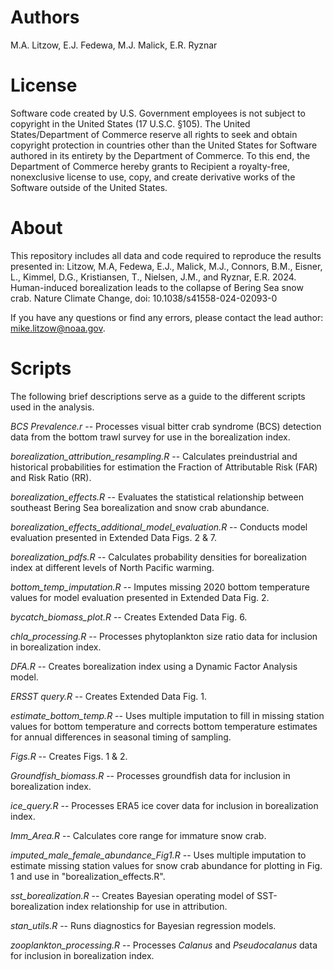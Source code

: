 # Authors
M.A. Litzow, E.J. Fedewa, M.J. Malick, E.R. Ryznar

# License
Software code created by U.S. Government employees is not subject to copyright in the United States (17 U.S.C. §105). The United States/Department of Commerce reserve all rights to seek and obtain copyright protection in countries other than the United States for Software authored in its entirety by the Department of Commerce. To this end, the Department of Commerce hereby grants to Recipient a royalty-free, nonexclusive license to use, copy, and create derivative works of the Software outside of the United States.

# About
This repository includes all data and code required to reproduce the results presented in: Litzow, M.A, Fedewa, E.J., Malick, M.J., Connors, B.M., Eisner, L., Kimmel, D.G., Kristiansen, T., Nielsen, J.M., and Ryznar, E.R. 2024. Human-induced borealization leads to the collapse of Bering Sea snow crab. Nature Climate Change, doi: 10.1038/s41558-024-02093-0

If you have any questions or find any errors, please contact the lead author: mike.litzow@noaa.gov.

# Scripts
The following brief descriptions serve as a guide to the different scripts used in the analysis.

*BCS Prevalence.r* -- Processes visual bitter crab syndrome (BCS) detection data from the bottom trawl survey for use in the borealization index.

*borealization_attribution_resampling.R* -- Calculates preindustrial and historical probabilities for estimation the Fraction of Attributable Risk (FAR) and Risk Ratio (RR).

*borealization_effects.R* -- Evaluates the statistical relationship between southeast Bering Sea borealization and snow crab abundance.

*borealization_effects_additional_model_evaluation.R* -- Conducts model evaluation presented in Extended Data Figs. 2 & 7.

*borealization_pdfs.R* -- Calculates probability densities for borealization index at different levels of North Pacific warming.

*bottom_temp_imputation.R* -- Imputes missing 2020 bottom temperature values for model evaluation presented in Extended Data Fig. 2.

*bycatch_biomass_plot.R* -- Creates Extended Data Fig. 6.

*chla_processing.R* -- Processes phytoplankton size ratio data for inclusion in borealization index.

*DFA.R* -- Creates borealization index using a Dynamic Factor Analysis model.

*ERSST query.R* -- Creates Extended Data Fig. 1.

*estimate_bottom_temp.R* -- Uses multiple imputation to fill in missing station values for bottom temperature and corrects bottom temperature estimates for annual differences in seasonal timing of sampling.

*Figs.R* -- Creates Figs. 1 & 2.

*Groundfish_biomass.R* -- Processes groundfish data for inclusion in borealization index.

*ice_query.R* -- Processes ERA5 ice cover data for inclusion in borealization index.

*Imm_Area.R* -- Calculates core range for immature snow crab.

*imputed_male_female_abundance_Fig1.R* -- Uses multiple imputation to estimate missing station values for snow crab abundance for plotting in Fig. 1 and use in "borealization_effects.R".

*sst_borealization.R* -- Creates Bayesian operating model of SST-borealization index relationship for use in attribution.

*stan_utils.R* -- Runs diagnostics for Bayesian regression models.

*zooplankton_processing.R* -- Processes *Calanus* and *Pseudocalanus* data for inclusion in borealization index.